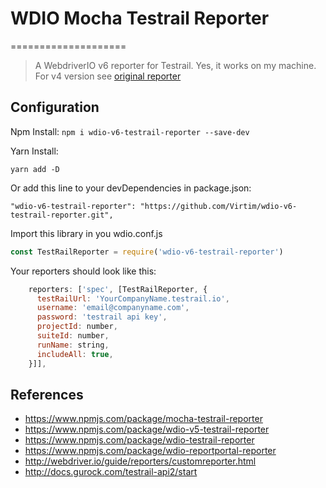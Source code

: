 # WDIO Mocha Testrail Reporter

====================
> A WebdriverIO v6 reporter for Testrail. Yes, it works on my machine.
> For v4 version see [original reporter](https://github.com/oxynade/wdio-testrail-reporter)

## Configuration

Npm Install:
`
npm i wdio-v6-testrail-reporter --save-dev
`

Yarn Install:

`
yarn add -D
`

Or add this line to your devDependencies in package.json:

`
"wdio-v6-testrail-reporter": "https://github.com/Virtim/wdio-v6-testrail-reporter.git",
`

Import this library in you wdio.conf.js

```js
const TestRailReporter = require('wdio-v6-testrail-reporter')
```

Your reporters should look like this:

```js
    reporters: ['spec', [TestRailReporter, {
      testRailUrl: 'YourCompanyName.testrail.io',
      username: 'email@companyname.com',
      password: 'testrail api key',
      projectId: number,
      suiteId: number,
      runName: string,
      includeAll: true,
    }]],
```

## References

- https://www.npmjs.com/package/mocha-testrail-reporter
- https://www.npmjs.com/package/wdio-v5-testrail-reporter
- https://www.npmjs.com/package/wdio-testrail-reporter
- https://www.npmjs.com/package/wdio-reportportal-reporter
- http://webdriver.io/guide/reporters/customreporter.html
- http://docs.gurock.com/testrail-api2/start
